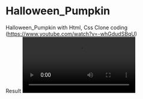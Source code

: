 # Halloween_Pumpkin
 Halloween_Pumpkin with Html, Css
 Clone coding (https://www.youtube.com/watch?v=-whGdudSBqU)
 </br>
 Result 
![video](Halloween_Pumpkin.mp4)
 

